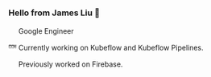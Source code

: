 ### Hello from James Liu 👋

<img src="https://fonts.gstatic.com/s/i/productlogos/googleg/v6/web-24dp/logo_googleg_color_1x_web_24dp.png" width="16" height="16" /> Google Engineer

<img src="https://raw.githubusercontent.com/kubeflow/kubeflow/master/components/centraldashboard/public/assets/favicon-32x32.png" width="16" height="16" /> Currently working on Kubeflow and Kubeflow Pipelines.

<img src="https://fonts.gstatic.com/s/i/productlogos/firebase/v7/web-24dp/logo_firebase_color_1x_web_24dp.png" width="16" height="16" /> Previously worked on Firebase.

<!--
**zijianjoy/zijianjoy** is a ✨ _special_ ✨ repository because its `README.md` (this file) appears on your GitHub profile.

Here are some ideas to get you started:

- 🔭 I’m currently working on ...
- 🌱 I’m currently learning ...
- 👯 I’m looking to collaborate on ...
- 🤔 I’m looking for help with ...
- 💬 Ask me about ...
- 📫 How to reach me: ...
- 😄 Pronouns: ...
- ⚡ Fun fact: ...
-->
